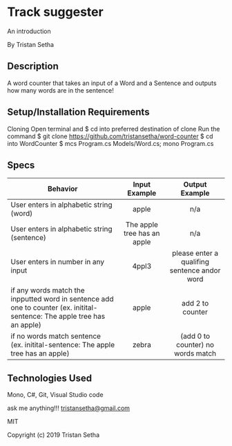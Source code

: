 # Track suggester

An introduction

By Tristan Setha

## Description

A word counter that takes an input of a Word and a Sentence and outputs how many words are in the sentence!

## Setup/Installation Requirements

Cloning
Open terminal and $ cd into preferred destination of clone
Run the command $ git clone https://github.com/tristansetha/word-counter
$ cd into WordCounter
$ mcs Program.cs Models/Word.cs; mono Program.cs

## Specs

|   Behavior                          | Input Example | Output Example |
| ------------------------------------|:-------------:| :-------------:|
|  User enters in alphabetic string (word) | apple |  n/a  |
|  User enters in alphabetic string (sentence) | The apple tree has an apple| n/a |
|  User enters in number in any input | 4ppl3 | please enter a qualifing sentence andor word |
|  if any words match the inpputted word in sentence add one to counter (ex. initital-sentence: The apple tree has an apple) | apple | add 2 to counter |
|  if no words match sentence (ex. initital-sentence: The apple tree has an apple) |  zebra | (add 0 to counter) no words match |


## Technologies Used

Mono, C#, Git, Visual Studio code

ask me anything!!! tristansetha@gmail.com

MIT

Copyright (c) 2019 Tristan Setha